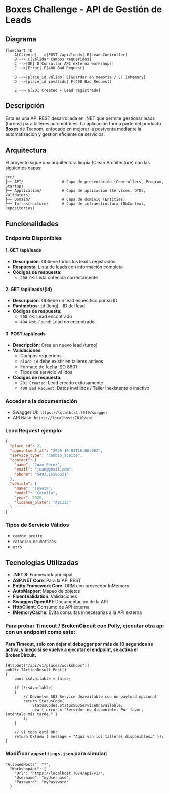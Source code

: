 # Boxes Challenge - API de Gestión de Leads

## Diagrama

```mermaid
flowchart TD
    A[Cliente] -->|POST /api/leads| B[LeadsController]
    B --> C[Validar campos requeridos]
    C -->|OK| D[Consultar API externa workshops]
    C -->|Error| F[400 Bad Request]

    D -->|place_id válido| E[Guardar en memoria / EF InMemory]
    D -->|place_id inválido| F[400 Bad Request]

    E --> G[201 Created + Lead registrado]
```


## Descripción

Esta es una API REST desarrollada en .NET que permite gestionar leads (turnos) para talleres automotrices. La aplicación forma parte del producto **Boxes** de Tecnom, enfocado en mejorar la postventa mediante la automatización y gestión eficiente de servicios.

## Arquitectura

El proyecto sigue una arquitectura limpia (Clean Architecture) con las siguientes capas:

```
src/
├── API/                 # Capa de presentación (Controllers, Program, Startup)
├── Application/         # Capa de aplicación (Services, DTOs, Validators)
├── Domain/              # Capa de dominio (Entities)
└── Infrastructure/      # Capa de infraestructura (DbContext, Repositories)
```

## Funcionalidades

### Endpoints Disponibles

#### 1. **GET /api/leads**
- **Descripción**: Obtiene todos los leads registrados
- **Respuesta**: Lista de leads con información completa
- **Códigos de respuesta**:
  - `200 OK`: Lista obtenida correctamente

#### 2. **GET /api/leads/{id}**
- **Descripción**: Obtiene un lead específico por su ID
- **Parámetros**: `id` (long) - ID del lead
- **Códigos de respuesta**:
  - `200 OK`: Lead encontrado
  - `404 Not Found`: Lead no encontrado

#### 3. **POST /api/leads**
- **Descripción**: Crea un nuevo lead (turno)
- **Validaciones**:
  - Campos requeridos
  - `place_id` debe existir en talleres activos
  - Formato de fecha ISO 8601
  - Tipos de servicio válidos
- **Códigos de respuesta**:
  - `201 Created`: Lead creado exitosamente
  - `400 Bad Request`: Datos inválidos / Taller inexistente o inactivo

### **Acceder a la documentación**
   - Swagger UI: `https://localhost:7010/swagger`
   - API Base: `https://localhost:7010/api`


### Lead Request ejemplo:
```json
{
  "place_id": 2,
  "appointment_at": "2025-10-01T10:00:00Z",
  "service_type": "cambio_aceite",
  "contact": {
    "name": "Juan Pérez",
    "email": "juan@gmail.com",
    "phone": "5493516586321"
  },
  "vehicle": {
    "make": "Toyota",
    "model": "Corolla",
    "year": 2020,
    "license_plate": "ABC123"
  }
}
```

### Tipos de Servicio Válidos
- `cambio_aceite`
- `rotacion_neumaticos`
- `otro`

## Tecnologías Utilizadas

- **.NET 8**: Framework principal
- **ASP.NET Core**: Para la API REST
- **Entity Framework Core**: ORM con proveedor InMemory
- **AutoMapper**: Mapeo de objetos
- **FluentValidation**: Validaciones
- **Swagger/OpenAPI**: Documentación de la API
- **HttpClient**: Consumo de API externa
- **IMemoryCache**: Evita consultas innecesarias a la API externa


### Para probar Timeout / BrokenCircuit con Polly, ejecutar otra api con un endpoint como este:

#### Para Timeout, solo con dejar el debugger por más de 10 segundos se activa, y luego si se vuelve a ejecutar el endpoint, se activa el BrokenCircuit.
```
[HttpGet("/api/v1/places/workshops")]
public IActionResult Post()
{
    bool isAvailable = false; 

    if (!isAvailable)
    {
        // Devuelve 503 Service Unavailable con un payload opcional
        return StatusCode(
            StatusCodes.Status503ServiceUnavailable,
            new { error = "Servidor no disponible. Por favor, inténtalo más tarde." }
        );
    }

    // Si todo está OK:
    return Ok(new { message = "Aquí van los talleres disponibles…" });
}

```

### Modificar `appsettings.json` para simular:
```
"AllowedHosts": "*",
  "WorkshopApi": {
    "Url": "https://localhost:7074/api/v1/",
    "Username": "myUsername",
    "Password": "myPassword"
  }
```